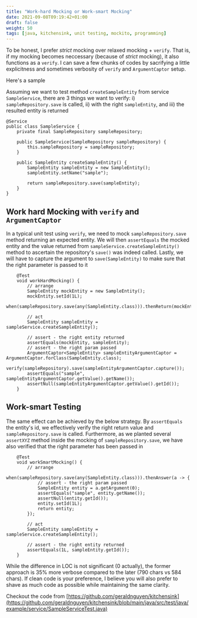 ```yaml
---
title: "Work-hard Mocking or Work-smart Mocking"
date: 2021-09-08T09:19:42+01:00
draft: false
weight: 50
tags: [java, kitchensink, unit testing, mockito, programming]
---
```


To be honest, I prefer *strict* mocking over relaxed mocking + `verify`. That is, if my mocking becomes neccessary (because of *strict* mocking), it also functions as a `verify`. I can save a few chunks of codes by sacrifying a little explicitness and sometimes verbosity of `verify` and `ArgumentCaptor` setup.

Here's a sample

Assuming we want to test method `createSampleEntity` from service `SampleService`, there are 3 things we want to verify: i) `sampleRepository.save` is called, ii) with the right `sampleEntity`, and iii) the resulted entity is returned

```
@Service
public class SampleService {
    private final SampleRepository sampleRepository;

    public SampleService(SampleRepository sampleRepository) {
        this.sampleRepository = sampleRepository;
    }

    public SampleEntity createSampleEntity() {
        SampleEntity sampleEntity = new SampleEntity();
        sampleEntity.setName("sample");

        return sampleRepository.save(sampleEntity);
    }
}
```


## Work hard Mocking with `verify` and `ArgumentCaptor`

In a typical unit test using `verify`, we need to mock `sampleRepository.save` method returning an expected entity. We will then `assertEquals` the mocked entity and the value returned from `sampleService.createSampleEntity()` method to ascertain the repository's `save()` was indeed called. Lastly, we will have to capture the argument to `save(SampleEntity)` to make sure that the right parameter is passed to it

```
    @Test
    void workHardMocking() {
        // arrange
        SampleEntity mockEntity = new SampleEntity();
        mockEntity.setId(1L);
        when(sampleRepository.save(any(SampleEntity.class))).thenReturn(mockEntity);

        // act
        SampleEntity sampleEntity = sampleService.createSampleEntity();

        // assert - the right entity returned
        assertEquals(mockEntity, sampleEntity);
        // assert - the right param passed
        ArgumentCaptor<SampleEntity> sampleEntityArgumentCaptor = ArgumentCaptor.forClass(SampleEntity.class);
        verify(sampleRepository).save(sampleEntityArgumentCaptor.capture());
        assertEquals("sample", sampleEntityArgumentCaptor.getValue().getName());
        assertNull(sampleEntityArgumentCaptor.getValue().getId());
    }
```

## Work-smart Testing 

The same effect can be achieved by the below strategy. By `assertEquals` the entity's id, we effectively verify the right return value and `sampleRepository.save` is called. Furthermore, as we planted several `assertXYZ` method inside the mocking of `sampleRepository.save`, we have also verified that the right parameter has been passed in

```
    @Test
    void workSmartMocking() {
        // arrange
        when(sampleRepository.save(any(SampleEntity.class))).thenAnswer(a -> {
            // assert - the right param passed
            SampleEntity entity = a.getArgument(0);
            assertEquals("sample", entity.getName());
            assertNull(entity.getId());
            entity.setId(1L);
            return entity;
        });

        // act
        SampleEntity sampleEntity = sampleService.createSampleEntity();

        // assert - the right entity returned
        assertEquals(1L, sampleEntity.getId());
    }
```

While the difference in LOC is not significant (0 actually), the former approach is 35% more verbose compared to the later (790 chars vs 584 chars). If clean code is your preference, I believe you will also prefer to shave as much code as possible while maintaining the same clarity.

Checkout the code from [https://github.com/geraldnguyen/kitchensink](https://github.com/geraldnguyen/kitchensink/blob/main/java/src/test/java/example/service/SampleServiceTest.java)